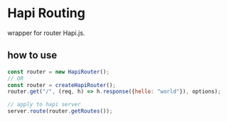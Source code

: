 # Hapi Routing

wrapper for router Hapi.js.

## how to use 
```js
const router = new HapiRouter();
// OR
const router = createHapiRouter();
router.get("/", (req, h) => h.response({hello: "world"}), options);

// apply to hapi server
server.route(router.getRoutes());
```